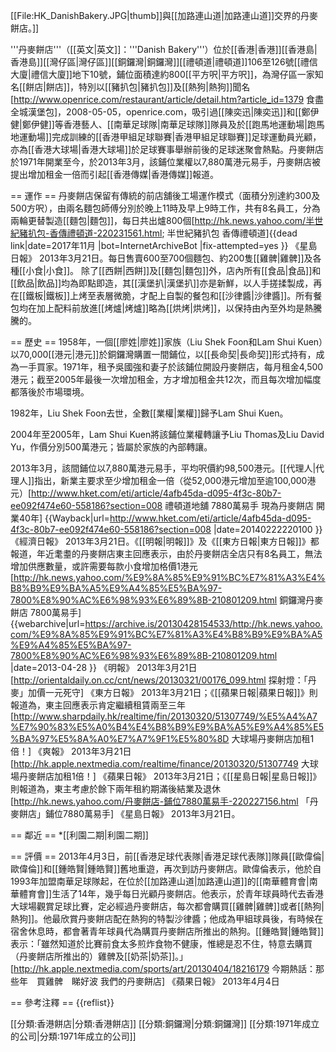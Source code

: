 [[File:HK_DanishBakery.JPG|thumb]]與[[加路連山道|加路連山道]]交界的丹麥餅店。]]

'''丹麥餅店'''（[[英文|英文]]：'''Danish Bakery'''）位於[[香港|香港]][[香港島|香港島]][[灣仔區|灣仔區]][[銅鑼灣|銅鑼灣]][[禮頓道|禮頓道]]106至126號[[禮信大廈|禮信大廈]]地下10號，鋪位面積達約800[[平方呎|平方呎]]，為灣仔區一家知名[[餅店|餅店]]，特別以[[豬扒包|豬扒包]]及[[熱狗|熱狗]]聞名<ref>[http://www.openrice.com/restaurant/article/detail.htm?article_id=1379 食盡全城漢堡包]，2008-05-05，openrice.com</ref>，吸引過[[陳奕迅|陳奕迅]]和[[鄭伊健|鄭伊健]]等香港藝人、[[南華足球隊|南華足球隊]]隊員及於[[跑馬地運動場|跑馬地運動場]]完成訓練的[[香港甲組足球聯賽|香港甲組足球聯賽]]足球運動員光顧，亦為[[香港大球場|香港大球場]]於足球賽事舉辦前後的足球迷聚會熱點<ref name="mp"/>。丹麥餅店於1971年開業至今，於2013年3月，該鋪位業權以7,880萬港元易手，丹麥餅店被提出增加租金一倍而引起[[香港傳媒|香港傳媒]]報道。

== 運作 ==
丹麥餅店保留有傳統的前店舖後工場運作模式（面積分別達約300及500方呎），由兩名麵包師傅分別於晚上11時及早上9時工作，共有8名員工，分為兩輪更替製造[[麵包|麵包]]，每日共出爐800個<ref>[http://hk.news.yahoo.com/半世紀豬扒包-香傳禮頓道-220231561.html; 半世紀豬扒包 香傳禮頓道]{{dead link|date=2017年11月 |bot=InternetArchiveBot |fix-attempted=yes }} 《星島日報》 2013年3月21日</ref>。每日售賣600至700個麵包、約200隻[[雞髀|雞髀]]及各種[[小食|小食]]。 除了[[西餅|西餅]]及[[麵包|麵包]]外，店內所有[[食品|食品]]和[[飲品|飲品]]均為即點即造，其[[漢堡扒|漢堡扒]]亦是新鮮，以人手搓揉製成，再在[[鐵板|鐵板]]上烤至表層微脆，才配上自製的餐包和[[沙律醬|沙律醬]]。所有餐包均在加上配料前放進[[烤爐|烤爐]]略為[[烘烤|烘烤]]，以保持由內至外均是熱騰騰的。

== 歷史 ==
1958年，一個[[廖姓|廖姓]]家族（Liu Shek Foon和Lam Shui Kuen）以70,000[[港元|港元]]於銅鑼灣購置一間鋪位，以[[長命契|長命契]]形式持有，成為一手買家。1971年，租予吳國強和妻子於該鋪位開設丹麥餅店，每月租金4,500港元；截至2005年最後一次增加租金，方才增加租金共12次，而且每次增加幅度都落後於市場環境。

1982年，Liu Shek Foon去世，全數[[業權|業權]]歸予Lam Shui Kuen。

2004年至2005年，Lam Shui Kuen將該鋪位業權轉讓予Liu Thomas及Liu David Yu，作價分別500萬港元；皆屬於家族的內部轉讓。

2013年3月，該間鋪位以7,880萬港元易手，平均呎價約98,500港元。[[代理人|代理人]]指出，新業主要求至少增加租金一倍（從52,000港元增加至逾100,000港元）<ref>[http://www.hket.com/eti/article/4afb45da-d095-4f3c-80b7-ee092f474e60-558186?section=008 禮頓道地舖 7880萬易手 現為丹麥餅店 開業40年] {{Wayback|url=http://www.hket.com/eti/article/4afb45da-d095-4f3c-80b7-ee092f474e60-558186?section=008 |date=20140222220100 }} 《經濟日報》 2013年3月21日</ref>。《[[明報|明報]]》及《[[東方日報|東方日報]]》都報道，年近耄耋的丹麥餅店東主回應表示，由於丹麥餅店全店只有8名員工，無法增加供應數量，或許需要每款小食增加格價1港元<ref name="mp">[http://hk.news.yahoo.com/%E9%8A%85%E9%91%BC%E7%81%A3%E4%B8%B9%E9%BA%A5%E9%A4%85%E5%BA%97-7800%E8%90%AC%E6%98%93%E6%89%8B-210801209.html 銅鑼灣丹麥餅店 7800萬易手] {{webarchive|url=https://archive.is/20130428154533/http://hk.news.yahoo.com/%E9%8A%85%E9%91%BC%E7%81%A3%E4%B8%B9%E9%BA%A5%E9%A4%85%E5%BA%97-7800%E8%90%AC%E6%98%93%E6%89%8B-210801209.html |date=2013-04-28 }} 《明報》 2013年3月21日</ref><ref>[http://orientaldaily.on.cc/cnt/news/20130321/00176_099.html 探射燈：「丹麥」加價一元死守] 《東方日報》 2013年3月21日</ref>；《[[蘋果日報|蘋果日報]]》則報道為，東主回應表示肯定繼續租賃兩至三年<ref>[http://www.sharpdaily.hk/realtime/fin/20130320/51307749/%E5%A4%A7%E7%90%83%E5%A0%B4%E4%B8%B9%E9%BA%A5%E9%A4%85%E5%BA%97%E5%8A%A0%E7%A7%9F1%E5%80%8D 大球場丹麥餅店加租1倍！] 《爽報》 2013年3月21日</ref><ref>[http://hk.apple.nextmedia.com/realtime/finance/20130320/51307749 大球場丹麥餅店加租1倍！] 《蘋果日報》 2013年3月21日</ref>；《[[星島日報|星島日報]]》則報道為，東主考慮於餘下兩年租約期滿後結業及退休<ref>[http://hk.news.yahoo.com/丹麥餅店-鋪位7880萬易手-220227156.html 「丹麥餅店」鋪位7880萬易手] 《星島日報》 2013年3月21日</ref>。

== 鄰近 ==
*[[利園二期|利園二期]]

== 評價 ==
2013年4月3日，前[[香港足球代表隊|香港足球代表隊]]隊員[[歐偉倫|歐偉倫]]和[[鍾皓賢|鍾皓賢]]舊地重遊，再次到訪丹麥餅店。歐偉倫表示，他於自1993年加盟南華足球隊起，在位於[[加路連山道|加路連山道]]的[[南華體育會|南華體育會]]生活了14年，幾乎每日光顧丹麥餅店。他表示，於青年球員時代去香港大球場觀賞足球比賽，定必經過丹麥餅店，每次都會購買[[雞髀|雞髀]]或者[[熱狗|熱狗]]。他最欣賞丹麥餅店配在熱狗的特製沙律醬；他成為甲組球員後，有時候在宿舍休息時，都會著青年球員代為購買丹麥餅店所推出的熱狗。[[鍾皓賢|鍾皓賢]]表示：「雖然知道於比賽前食太多煎炸食物不健康，惟總是忍不住，特意去購買（丹麥餅店所推出的）雞髀及[[奶茶|奶茶]]。」<ref>[http://hk.apple.nextmedia.com/sports/art/20130404/18216179 今期熱話：那些年　買雞髀　睇好波  我們的丹麥餅店] 《蘋果日報》 2013年4月4日</ref> 

== 參考注釋 ==
{{reflist}}

[[分類:香港餅店|分類:香港餅店]]
[[分類:銅鑼灣|分類:銅鑼灣]]
[[分類:1971年成立的公司|分類:1971年成立的公司]]